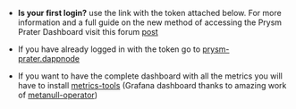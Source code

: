 - **Is your first login?** use the link with the token attached below.  For more information and a full guide on the new method of accessing the Prysm Prater Dashboard visit this forum [post](https://forum.dappnode.io/t/how-to-access-the-prysm-prater-webui-in-v0-1-5-upstream-v2-0-3-and-above/1304)

- If you have already logged in with the token go to [prysm-prater.dappnode](http://prysm-prater.dappnode/)

- If you want to have the complete dashboard with all the metrics you will have to install [metrics-tools](http://my.dappnode/#/installer/metrics-tools.dnp.dappnode.eth) (Grafana dashboard thanks to amazing work of [metanull-operator](https://github.com/metanull-operator/eth2-grafana))
